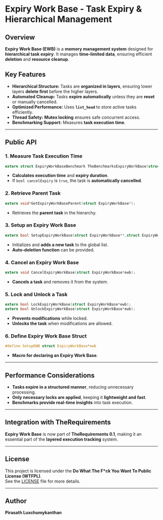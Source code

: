 # **Expiry Work Base - Task Expiry & Hierarchical Management**

## **Overview**
**Expiry Work Base (EWB)** is a **memory management system** designed for **hierarchical task expiry**. It manages **time-limited data**, ensuring efficient **deletion** and **resource cleanup**.

## **Key Features**
- **Hierarchical Structure:** Tasks are **organized in layers**, ensuring lower layers **delete first** before the higher layers.
- **Automated Cleanup:** Tasks **expire automatically** unless they are **reset** or manually cancelled.
- **Optimized Performance:** Uses **`list_head`** to store active tasks efficiently.
- **Thread Safety:** **Mutex locking** ensures safe concurrent access.
- **Benchmarking Support:** Measures **task execution time**.

---

## **Public API**
### **1. Measure Task Execution Time**
```c
extern struct ExpiryWorkBaseBenchmark TheBenchmarksExpiryWorkBase(struct ExpiryWorkBase*,bool,bool);
```
- **Calculates execution time** and **expiry duration**.
- If `bool cancelExpiry` is `true`, the task is **automatically cancelled**.

### **2. Retrieve Parent Task**
```c
extern void*GetExpiryWorkBaseParent(struct ExpiryWorkBase*);
```
- Retrieves the **parent task** in the hierarchy.

### **3. Setup an Expiry Work Base**
```c
extern bool SetupExpiryWorkBase(struct ExpiryWorkBase**,struct ExpiryWorkBase*,void*,void(*)(void*));
```
- Initializes and **adds a new task** to the global list.
- **Auto-deletion function** can be provided.

### **4. Cancel an Expiry Work Base**
```c
extern void CancelExpiryWorkBase(struct ExpiryWorkBase*ewb);
```
- **Cancels a task** and removes it from the system.

### **5. Lock and Unlock a Task**
```c
extern bool LockExpiryWorkBase(struct ExpiryWorkBase*ewb);
extern bool UnlockExpiryWorkBase(struct ExpiryWorkBase*ewb);
```
- **Prevents modifications** while locked.
- **Unlocks the task** when modifications are allowed.

### **6. Define Expiry Work Base Struct**
```c
#define SetupEWB struct ExpiryWorkBase*ewb
```
- **Macro for declaring an Expiry Work Base**.

---

## **Performance Considerations**
- **Tasks expire in a structured manner**, reducing unnecessary processing.
- **Only necessary locks are applied**, keeping it **lightweight and fast**.
- **Benchmarks provide real-time insights** into task execution.

---

## **Integration with TheRequirements**
**Expiry Work Base** is now part of **TheRequirements 0.1**, making it an essential part of the **layered execution tracking** system.

---

## **License**
This project is licensed under the **Do What The F*ck You Want To Public License (WTFPL)**.  
See the [LICENSE](LICENSE) file for more details.

---

## **Author**
**Pirasath Luxchumykanthan**  

